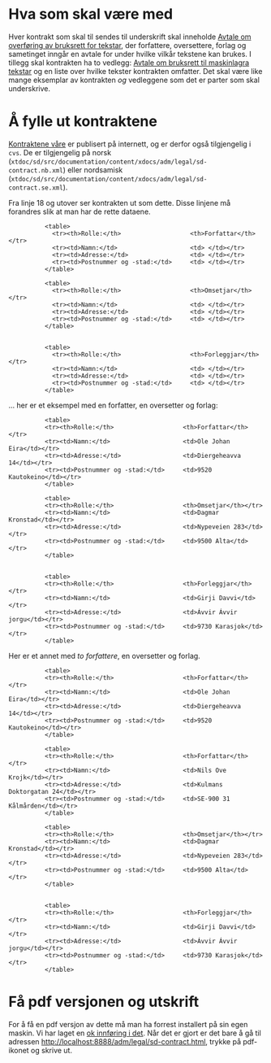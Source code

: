 # Hva som skal være med

Hver kontrakt som skal til sendes til underskrift skal inneholde [Avtale
om overføring av bruksrett for
tekstar](http://divvun.no/adm/legal/sd-contract.html), der forfattere,
oversettere, forlag og sametinget inngår en avtale for under hvilke
vilkår tekstene kan brukes. I tillegg skal kontrakten ha to vedlegg:
[Avtale om bruksrett til maskinlagra
tekstar](http://divvun.no/adm/legal/sd-contract-part-3.html) og en liste
over hvilke tekster kontrakten omfatter. Det skal være like mange
eksemplar av kontrakten _og_ vedleggene som det er parter som skal
underskrive.

# Å fylle ut kontraktene

[Kontraktene våre](http://divvun.no/adm/legal/index.html) er publisert
på internett, og er derfor også tilgjengelig i `cvs`. De er tilgjengelig
på norsk
(`xtdoc/sd/src/documentation/content/xdocs/adm/legal/sd-contract.nb.xml`)
eller nordsamisk
(`xtdoc/sd/src/documentation/content/xdocs/adm/legal/sd-contract.se.xml`).

Fra linje 18 og utover ser kontrakten ut som dette. Disse linjene må
forandres slik at man har de rette dataene.

              <table>
                <tr><th>Rolle:</th>                   <th>Forfattar</th></tr>
                <tr><td>Namn:</td>                    <td> </td></tr>
                <tr><td>Adresse:</td>                 <td> </td></tr>
                <tr><td>Postnummer og -stad:</td>     <td> </td></tr>
              </table>

              <table>
                <tr><th>Rolle:</th>                   <th>Omsetjar</th></tr>
                <tr><td>Namn:</td>                    <td> </td></tr>
                <tr><td>Adresse:</td>                 <td> </td></tr>
                <tr><td>Postnummer og -stad:</td>     <td> </td></tr>
              </table>


              <table>
                <tr><th>Rolle:</th>                   <th>Forleggjar</th></tr>
                <tr><td>Namn:</td>                    <td> </td></tr>
                <tr><td>Adresse:</td>                 <td> </td></tr>
                <tr><td>Postnummer og -stad:</td>     <td> </td></tr>
              </table>


... her er et eksempel med en forfatter, en oversetter og forlag:

              <table>
              <tr><th>Rolle:</th>                   <th>Forfattar</th></tr>
              <tr><td>Namn:</td>                    <td>Ole Johan Eira</td></tr>
              <tr><td>Adresse:</td>                 <td>Diergeheavva 14</td></tr>
              <tr><td>Postnummer og -stad:</td>     <td>9520 Kautokeino</td></tr>
              </table>

              <table>
              <tr><th>Rolle:</th>                   <th>Omsetjar</th></tr>
              <tr><td>Namn:</td>                    <td>Dagmar Kronstad</td></tr>
              <tr><td>Adresse:</td>                 <td>Nypeveien 283</td></tr>
              <tr><td>Postnummer og -stad:</td>     <td>9500 Alta</td></tr>
              </table>


              <table>
              <tr><th>Rolle:</th>                   <th>Forleggjar</th></tr>
              <tr><td>Namn:</td>                    <td>Girji Davvi</td></tr>
              <tr><td>Adresse:</td>                 <td>Ávvir Ávvir jorgu</td></tr>
              <tr><td>Postnummer og -stad:</td>     <td>9730 Karasjok</td></tr>
              </table>


Her er et annet med _to forfattere_, en oversetter og forlag.

              <table>
              <tr><th>Rolle:</th>                   <th>Forfattar</th></tr>
              <tr><td>Namn:</td>                    <td>Ole Johan Eira</td></tr>
              <tr><td>Adresse:</td>                 <td>Diergeheavva 14</td></tr>
              <tr><td>Postnummer og -stad:</td>     <td>9520 Kautokeino</td></tr>
              </table>

              <table>
              <tr><th>Rolle:</th>                   <th>Forfattar</th></tr>
              <tr><td>Namn:</td>                    <td>Nils Ove Krojk</td></tr>
              <tr><td>Adresse:</td>                 <td>Kulmans Doktorgatan 24</td></tr>
              <tr><td>Postnummer og -stad:</td>     <td>SE-900 31 Kålmården</td></tr>
              </table>

              <table>
              <tr><th>Rolle:</th>                   <th>Omsetjar</th></tr>
              <tr><td>Namn:</td>                    <td>Dagmar Kronstad</td></tr>
              <tr><td>Adresse:</td>                 <td>Nypeveien 283</td></tr>
              <tr><td>Postnummer og -stad:</td>     <td>9500 Alta</td></tr>
              </table>


              <table>
              <tr><th>Rolle:</th>                   <th>Forleggjar</th></tr>
              <tr><td>Namn:</td>                    <td>Girji Davvi</td></tr>
              <tr><td>Adresse:</td>                 <td>Ávvir Ávvir jorgu</td></tr>
              <tr><td>Postnummer og -stad:</td>     <td>9730 Karasjok</td></tr>
              </table>


# Få pdf versjonen og utskrift

For å få en pdf versjon av dette må man ha forrest installert på sin
egen maskin. Vi har laget en [ok innføring i det](forrest-howto.html).
Når det er gjort er det bare å gå til adressen
<http://localhost:8888/adm/legal/sd-contract.html>, trykke på pdf-ikonet
og skrive ut.
